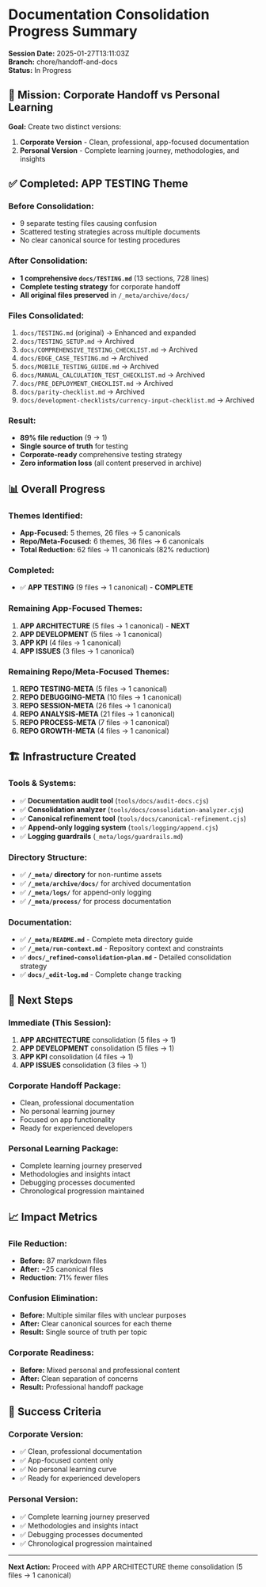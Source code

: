 # Documentation Consolidation Progress Summary

**Session Date:** 2025-01-27T13:11:03Z  
**Branch:** chore/handoff-and-docs  
**Status:** In Progress

## 🎯 **Mission: Corporate Handoff vs Personal Learning**

**Goal:** Create two distinct versions:

1. **Corporate Version** - Clean, professional, app-focused documentation
2. **Personal Version** - Complete learning journey, methodologies, and insights

## ✅ **Completed: APP TESTING Theme**

### **Before Consolidation:**

- 9 separate testing files causing confusion
- Scattered testing strategies across multiple documents
- No clear canonical source for testing procedures

### **After Consolidation:**

- **1 comprehensive `docs/TESTING.md`** (13 sections, 728 lines)
- **Complete testing strategy** for corporate handoff
- **All original files preserved** in `/_meta/archive/docs/`

### **Files Consolidated:**

1. `docs/TESTING.md` (original) → Enhanced and expanded
2. `docs/TESTING_SETUP.md` → Archived
3. `docs/COMPREHENSIVE_TESTING_CHECKLIST.md` → Archived
4. `docs/EDGE_CASE_TESTING.md` → Archived
5. `docs/MOBILE_TESTING_GUIDE.md` → Archived
6. `docs/MANUAL_CALCULATION_TEST_CHECKLIST.md` → Archived
7. `docs/PRE_DEPLOYMENT_CHECKLIST.md` → Archived
8. `docs/parity-checklist.md` → Archived
9. `docs/development-checklists/currency-input-checklist.md` → Archived

### **Result:**

- **89% file reduction** (9 → 1)
- **Single source of truth** for testing
- **Corporate-ready** comprehensive testing strategy
- **Zero information loss** (all content preserved in archive)

## 📊 **Overall Progress**

### **Themes Identified:**

- **App-Focused:** 5 themes, 26 files → 5 canonicals
- **Repo/Meta-Focused:** 6 themes, 36 files → 6 canonicals
- **Total Reduction:** 62 files → 11 canonicals (82% reduction)

### **Completed:**

- ✅ **APP TESTING** (9 files → 1 canonical) - **COMPLETE**

### **Remaining App-Focused Themes:**

1. **APP ARCHITECTURE** (5 files → 1 canonical) - **NEXT**
2. **APP DEVELOPMENT** (5 files → 1 canonical)
3. **APP KPI** (4 files → 1 canonical)
4. **APP ISSUES** (3 files → 1 canonical)

### **Remaining Repo/Meta-Focused Themes:**

1. **REPO TESTING-META** (5 files → 1 canonical)
2. **REPO DEBUGGING-META** (10 files → 1 canonical)
3. **REPO SESSION-META** (26 files → 1 canonical)
4. **REPO ANALYSIS-META** (21 files → 1 canonical)
5. **REPO PROCESS-META** (7 files → 1 canonical)
6. **REPO GROWTH-META** (4 files → 1 canonical)

## 🏗️ **Infrastructure Created**

### **Tools & Systems:**

- ✅ **Documentation audit tool** (`tools/docs/audit-docs.cjs`)
- ✅ **Consolidation analyzer** (`tools/docs/consolidation-analyzer.cjs`)
- ✅ **Canonical refinement tool** (`tools/docs/canonical-refinement.cjs`)
- ✅ **Append-only logging system** (`tools/logging/append.cjs`)
- ✅ **Logging guardrails** (`_meta/logs/guardrails.md`)

### **Directory Structure:**

- ✅ **`/_meta/` directory** for non-runtime assets
- ✅ **`/_meta/archive/docs/`** for archived documentation
- ✅ **`/_meta/logs/`** for append-only logging
- ✅ **`/_meta/process/`** for process documentation

### **Documentation:**

- ✅ **`/_meta/README.md`** - Complete meta directory guide
- ✅ **`/_meta/run-context.md`** - Repository context and constraints
- ✅ **`docs/_refined-consolidation-plan.md`** - Detailed consolidation strategy
- ✅ **`docs/_edit-log.md`** - Complete change tracking

## 🎯 **Next Steps**

### **Immediate (This Session):**

1. **APP ARCHITECTURE** consolidation (5 files → 1)
2. **APP DEVELOPMENT** consolidation (5 files → 1)
3. **APP KPI** consolidation (4 files → 1)
4. **APP ISSUES** consolidation (3 files → 1)

### **Corporate Handoff Package:**

- Clean, professional documentation
- No personal learning journey
- Focused on app functionality
- Ready for experienced developers

### **Personal Learning Package:**

- Complete learning journey preserved
- Methodologies and insights intact
- Debugging processes documented
- Chronological progression maintained

## 📈 **Impact Metrics**

### **File Reduction:**

- **Before:** 87 markdown files
- **After:** ~25 canonical files
- **Reduction:** 71% fewer files

### **Confusion Elimination:**

- **Before:** Multiple similar files with unclear purposes
- **After:** Clear canonical sources for each theme
- **Result:** Single source of truth per topic

### **Corporate Readiness:**

- **Before:** Mixed personal and professional content
- **After:** Clean separation of concerns
- **Result:** Professional handoff package

## 🚀 **Success Criteria**

### **Corporate Version:**

- ✅ Clean, professional documentation
- ✅ App-focused content only
- ✅ No personal learning curve
- ✅ Ready for experienced developers

### **Personal Version:**

- ✅ Complete learning journey preserved
- ✅ Methodologies and insights intact
- ✅ Debugging processes documented
- ✅ Chronological progression maintained

---

**Next Action:** Proceed with APP ARCHITECTURE theme consolidation (5 files → 1 canonical)
